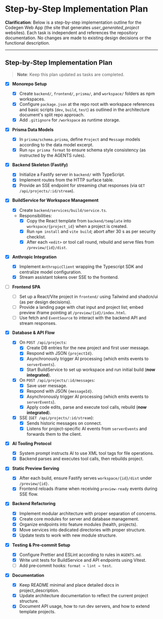 # Step-by-Step Implementation Plan

**Clarification**: Below is a step-by-step implementation outline for the Codegen Web App (the site that generates _user_generated_project_ websites). Each task is independent and references the repository documentation. No changes are made to existing design decisions or the functional description.

---

## Step‑by‑Step Implementation Plan

> **Note**: Keep this plan updated as tasks are completed.

- [x] **Monorepo Setup**

  - [x] Create `backend/`, `frontend/`, `prisma/`, and `workspace/` folders as npm workspaces.
  - [x] Configure `package.json` at the repo root with workspace references and basic scripts (`dev`, `build`, `test`) as outlined in the architecture document's split repo approach.
  - [x] Add `.gitignore` for `/workspace` as runtime storage.

- [x] **Prisma Data Models**

  - [x] In `prisma/schema.prisma`, define `Project` and `Message` models according to the data model excerpt.
  - [x] Run `npx prisma format` to ensure schema style consistency (as instructed by the AGENTS rules).

- [x] **Backend Skeleton (Fastify)**

  - [x] Initialize a Fastify server in `backend/` with TypeScript.
  - [x] Implement routes from the HTTP surface table.
  - [x] Provide an SSE endpoint for streaming chat responses (via `GET /api/projects/:id/stream`).

- [x] **BuildService for Workspace Management**

  - [x] Create `backend/services/build/service.ts`.
  - Responsibilities:
    - [x] Copy the React template from `backend/template` into `workspace/{project_id}` when a project is created.
    - [x] Run `npm install` and `vite build`; abort after 30 s as per security checklist.
    - [x] After each `<edit>` or tool call round, rebuild and serve files from `/preview/{id}/dist`.

- [x] **Anthropic Integration**

  - [x] Implement `AnthropicClient` wrapping the Typescript SDK and centralize model configuration.
  - [x] Stream assistant tokens over SSE to the frontend.

- [ ] **Frontend SPA**

  - [ ] Set up a React/Vite project in `frontend/` using Tailwind and shadcn/ui (as per design decisions).
  - [ ] Provide a landing page with chat input and project list; embed preview iframe pointing at `/preview/{id}/index.html`.
  - [ ] Use fetch and `EventSource` to interact with the backend API and stream responses.

- [x] **Database & API Flow**

  - [x] On `POST /api/projects`:
    - [x] Create DB entries for the new project and first user message.
    - [x] Respond with JSON `{projectId}`.
    - [x] Asynchronously trigger AI processing (which emits events to `serverEvents`).
    - [x] Start BuildService to set up workspace and run initial build (**now integrated**).
  - [x] On `POST /api/projects/:id/messages`:
    - [x] Save user message.
    - [x] Respond with JSON `{messageId}`.
    - [x] Asynchronously trigger AI processing (which emits events to `serverEvents`).
    - [x] Apply code edits, parse and execute tool calls, rebuild (**now integrated**).
  - [x] SSE (`GET /api/projects/:id/stream`):
    - [x] Sends historic messages on connect.
    - [x] Listens for project-specific AI events from `serverEvents` and forwards them to the client.

- [x] **AI Tooling Protocol**
  - [x] System prompt instructs AI to use XML tool tags for file operations.
  - [x] Backend parses and executes tool calls, then rebuilds project.

- [x] **Static Preview Serving**

  - [x] After each build, ensure Fastify serves `workspace/{id}/dist` under `/preview/{id}`.
  - [x] Frontend reloads iframe when receiving `preview-ready` events during SSE flow.

- [x] **Backend Refactoring**

  - [x] Implement modular architecture with proper separation of concerns.
  - [x] Create core modules for server and database management.
  - [x] Organize endpoints into feature modules (health, projects).
  - [x] Move services into dedicated directories with proper structure.
  - [x] Update tests to work with new module structure.

- [x] **Testing & Pre‑commit Setup**

  - [x] Configure Prettier and ESLint according to rules in `AGENTS.md`.
  - [x] Write unit tests for BuildService and API endpoints using Vitest.
  - [ ] Add pre‑commit hooks: `format → lint → test`.

- [x] **Documentation**
  - [x] Keep README minimal and place detailed docs in project_description.
  - [x] Update architecture documentation to reflect the current project structure.
  - [x] Document API usage, how to run dev servers, and how to extend template projects.
